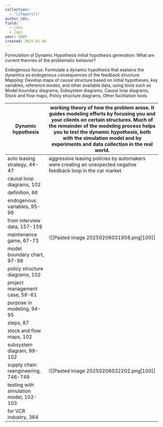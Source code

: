 ```yaml
---
collection:
  - "[[Papers]]"
author_ids:
field:
  - 🐅cba
  - 🐙ops
year: 2000
created: 2025-02-06
---
```


Formulation of Dynamic Hypothesis Initial hypothesis generation: What are current theories of the problematic behavior?

Endogenous focus: Formulate a dynamic hypothesis that explains the dynamics as endogenous consequences of the feedback structure. Mapping: Develop maps of causal structure based on initial hypotheses, key variables, reference modes, and other available data, using tools such as Model boundary diagrams, Subsystem diagrams, Causal loop diagrams, Stock and flow maps, Policy structure diagrams, Other facilitation tools.

| Dynamic hypothesis                     | working theory of how the problem arose. It guides modeling efforts by focusing you and your clients on certain structures. Much of the remainder of the modeling process helps you to test the dynamic hypothesis, both with the simulation model and by experiments and data collection in the real world. |
| -------------------------------------- | ------------------------------------------------------------------------------------------------------------------------------------------------------------------------------------------------------------------------------------------------------------------------------------------------------------ |
| auto leasing strategy, 44-47           | aggressive leasing policies by automakers were creating an unexpected negative feedback loop in the car market                                                                                                                                                                                               |
| causal loop diagrams, 102              |                                                                                                                                                                                                                                                                                                              |
| definition, 86                         |                                                                                                                                                                                                                                                                                                              |
| endogenous variables, 95-96            |                                                                                                                                                                                                                                                                                                              |
| from interview data, 157-159           |                                                                                                                                                                                                                                                                                                              |
| maintenance game, 67-73                | ![[Pasted image 20250206031958.png\|100]]                                                                                                                                                                                                                                                                    |
| model boundary chart, 97-99            |                                                                                                                                                                                                                                                                                                              |
| policy structure diagrams, 102         |                                                                                                                                                                                                                                                                                                              |
| project management case, 58-61         |                                                                                                                                                                                                                                                                                                              |
| purpose in modeling, 94-95             |                                                                                                                                                                                                                                                                                                              |
| steps, 87                              |                                                                                                                                                                                                                                                                                                              |
| stock and flow maps, 102               |                                                                                                                                                                                                                                                                                                              |
| subsystem diagram, 99-102              |                                                                                                                                                                                                                                                                                                              |
| supply chain reengineering, 746-749    | ![[Pasted image 20250206032202.png\|100]]                                                                                                                                                                                                                                                                    |
| testing with simulation model, 102-103 |                                                                                                                                                                                                                                                                                                              |
| for VCR industry, 364                  |                                                                                                                                                                                                                                                                                                              |

